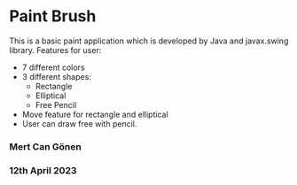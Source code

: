 # Paint Brush

This is a basic paint application which is developed by Java and javax.swing library.
Features for user:

- 7 different colors
- 3 different shapes:
  - Rectangle
  - Elliptical
  - Free Pencil
- Move feature for rectangle and elliptical
- User can draw free with pencil.

### Mert Can Gönen

### 12th April 2023
